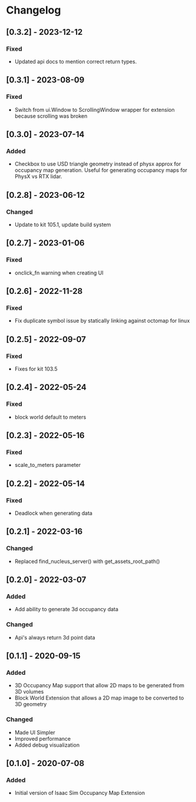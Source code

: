 # Changelog

## [0.3.2] - 2023-12-12
### Fixed
- Updated api docs to mention correct return types.

## [0.3.1] - 2023-08-09
### Fixed
- Switch from ui.Window to ScrollingWindow wrapper for extension because scrolling was broken

## [0.3.0] - 2023-07-14
### Added
- Checkbox to use USD triangle geometry instead of physx approx for occupancy map generation. Useful for generating occupancy maps for PhysX vs RTX lidar. 

## [0.2.8] - 2023-06-12
### Changed
- Update to kit 105.1, update build system

## [0.2.7] - 2023-01-06
### Fixed
- onclick_fn warning when creating UI

## [0.2.6] - 2022-11-28
### Fixed
- Fix duplicate symbol issue by statically linking against octomap for linux

## [0.2.5] - 2022-09-07
### Fixed
- Fixes for kit 103.5
## [0.2.4] - 2022-05-24

### Fixed
- block world default to meters

## [0.2.3] - 2022-05-16

### Fixed
- scale_to_meters parameter

## [0.2.2] - 2022-05-14

### Fixed
- Deadlock when generating data

## [0.2.1] - 2022-03-16

### Changed
- Replaced find_nucleus_server() with get_assets_root_path()

## [0.2.0] - 2022-03-07

### Added
- Add ability to generate 3d occupancy data

### Changed
- Api's always return 3d point data

## [0.1.1] - 2020-09-15

### Added

- 3D Occupancy Map support that allow 2D maps to be generated from 3D volumes
- Block World Extension that allows a 2D map image to be converted to 3D geometry

### Changed

- Made UI Simpler
- Improved performance
- Added debug visualization

## [0.1.0] - 2020-07-08

### Added
- Initial version of Isaac Sim Occupancy Map Extension
